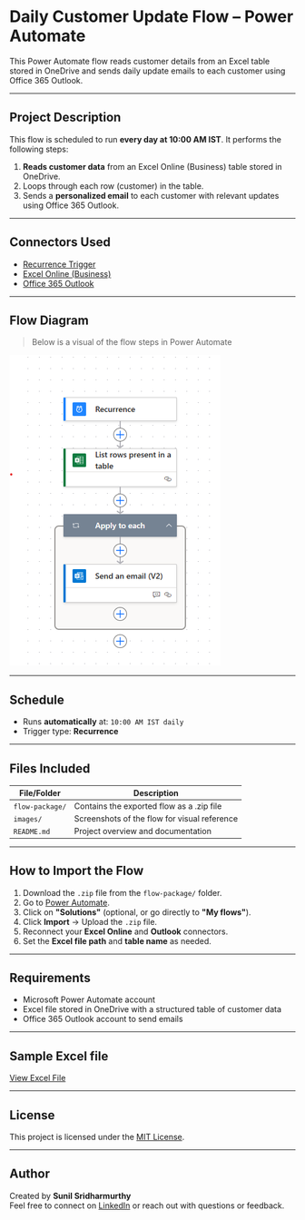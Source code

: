 # Daily Customer Update Flow – Power Automate

This Power Automate flow reads customer details from an Excel table stored in OneDrive and sends daily update emails to each customer using Office 365 Outlook.

---

## Project Description

This flow is scheduled to run **every day at 10:00 AM IST**. It performs the following steps:

1. **Reads customer data** from an Excel Online (Business) table stored in OneDrive.
2. Loops through each row (customer) in the table.
3. Sends a **personalized email** to each customer with relevant updates using Office 365 Outlook.

---

## Connectors Used

- [Recurrence Trigger](https://learn.microsoft.com/en-us/power-automate/run-scheduled-tasks)
- [Excel Online (Business)](https://learn.microsoft.com/en-us/connectors/excelonlinebusiness/)
- [Office 365 Outlook](https://learn.microsoft.com/en-us/connectors/office365/)

---

## Flow Diagram
> Below is a visual of the flow steps in Power Automate

![Flow Screenshot](images/01.%20Code.png)

---

## Schedule

- Runs **automatically** at: `10:00 AM IST daily`
- Trigger type: **Recurrence**

---

## Files Included

| File/Folder         | Description                                |
|---------------------|--------------------------------------------|
| `flow-package/`     | Contains the exported flow as a .zip file  |
| `images/`           | Screenshots of the flow for visual reference |
| `README.md`         | Project overview and documentation         |

---

## How to Import the Flow

1. Download the `.zip` file from the `flow-package/` folder.
2. Go to [Power Automate](https://make.powerautomate.com/).
3. Click on **"Solutions"** (optional, or go directly to **"My flows"**).
4. Click **Import** → Upload the `.zip` file.
5. Reconnect your **Excel Online** and **Outlook** connectors.
6. Set the **Excel file path** and **table name** as needed.

---

## Requirements

- Microsoft Power Automate account
- Excel file stored in OneDrive with a structured table of customer data
- Office 365 Outlook account to send emails

---

## Sample Excel file

[View Excel File](supporting%20files/Customer%20Details.xlsx)

---

## License

This project is licensed under the [MIT License](LICENSE).

---

## Author

Created by **Sunil Sridharmurthy**  
Feel free to connect on [LinkedIn](https://www.linkedin.com/in/sunil-sridharmurthy) or reach out with questions or feedback.